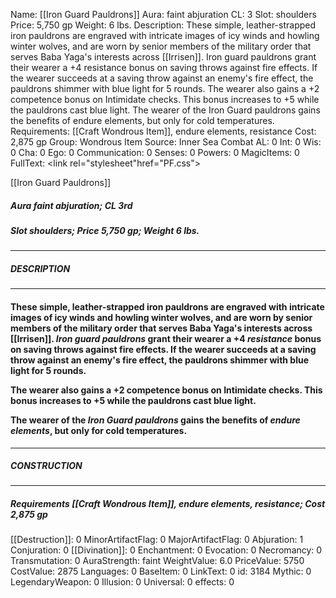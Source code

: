 Name: [[Iron Guard Pauldrons]]
Aura: faint abjuration
CL: 3
Slot: shoulders
Price: 5,750 gp
Weight: 6 lbs.
Description: These simple, leather-strapped iron pauldrons are engraved with intricate images of icy winds and howling winter wolves, and are worn by senior members of the military order that serves Baba Yaga's interests across [[Irrisen]]. Iron guard pauldrons grant their wearer a +4 resistance bonus on saving throws against fire effects. If the wearer succeeds at a saving throw against an enemy's fire effect, the pauldrons shimmer with blue light for 5 rounds. The wearer also gains a +2 competence bonus on Intimidate checks. This bonus increases to +5 while the pauldrons cast blue light. The wearer of the Iron Guard pauldrons gains the benefits of endure elements, but only for cold temperatures.
Requirements: [[Craft Wondrous Item]], endure elements, resistance
Cost: 2,875 gp
Group: Wondrous Item
Source: Inner Sea Combat
AL: 0
Int: 0
Wis: 0
Cha: 0
Ego: 0
Communication: 0
Senses: 0
Powers: 0
MagicItems: 0
FullText: <link rel="stylesheet"href="PF.css"><div class="heading"><p class="alignleft">[[Iron Guard Pauldrons]]</p><div style="clear: both;"></div></div><div><h5><b>Aura </b>faint abjuration; <b>CL </b>3rd</h5><h5><b>Slot </b>shoulders; <b>Price </b>5,750 gp; <b>Weight </b>6 lbs.</h5></div><hr/><div><h5><b>DESCRIPTION</b></h5></div><hr/><div><h4><p>These simple, leather-strapped iron pauldrons are engraved with intricate images of icy winds and howling winter wolves, and are worn by senior members of the military order that serves Baba Yaga's interests across [[Irrisen]]. <i>Iron guard pauldrons</i> grant their wearer a +4 <i>resistance</i> bonus on saving throws against fire effects. If the wearer succeeds at a saving throw against an enemy's fire effect, the pauldrons shimmer with blue light for 5 rounds.</p><p>The wearer also gains a +2 competence bonus on Intimidate checks. This bonus increases to +5 while the pauldrons cast blue light.</p><p>The wearer of the <i>Iron Guard pauldrons</i> gains the benefits of <i>endure elements</i>, but only for cold temperatures.</p></h4></div><hr/><div><h5><b>CONSTRUCTION</b></h5></div><hr/><div><h5><b>Requirements </b>[[Craft Wondrous Item]], <i>endure elements</i>, <i>resistance</i>; <b>Cost </b>2,875 gp</h5></div>
[[Destruction]]: 0
MinorArtifactFlag: 0
MajorArtifactFlag: 0
Abjuration: 1
Conjuration: 0
[[Divination]]: 0
Enchantment: 0
Evocation: 0
Necromancy: 0
Transmutation: 0
AuraStrength: faint
WeightValue: 6.0
PriceValue: 5750
CostValue: 2875
Languages: 0
BaseItem: 0
LinkText: 0
id: 3184
Mythic: 0
LegendaryWeapon: 0
Illusion: 0
Universal: 0
effects: 0
